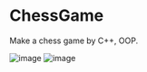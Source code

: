 # ChessGame
Make a chess game by C++, OOP.

![image](https://github.com/duong1121/ChessGame/assets/75771867/73309a4d-8a98-41f1-b8d5-93b81514cc6c)
![image](https://github.com/duong1121/ChessGame/assets/75771867/f1a3a1b6-485f-4261-aae4-462b88c43ac9)
